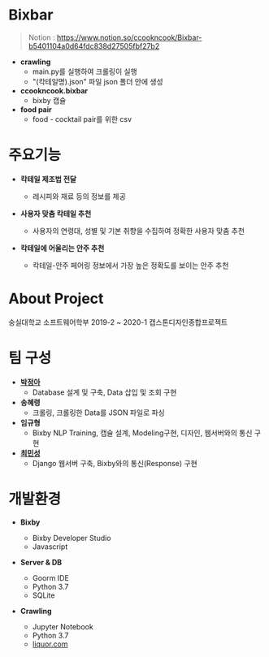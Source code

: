 # Bixbar
> Notion : https://www.notion.so/ccookncook/Bixbar-b5401104a0d64fdc838d27505fbf27b2
- **crawling**
  - main.py를 실행하여 크롤링이 실행
  - "(칵테일명).json" 파일 json 폴더 안에 생성
- **ccookncook.bixbar**
  - bixby 캡슐
- **food pair**
  - food - cocktail pair를 위한 csv

# 주요기능

- **칵테일 제조법 전달**

  - 레시피와 재료 등의 정보를 제공

- **사용자 맞춤 칵테일 추천**

  - 사용자의 연령대, 성별 및 기본 취향을 수집하여 정확한 사용자 맞춤 추천

- **칵테일에 어울리는 안주 추천**

  - 칵테일-안주 페어링 정보에서 가장 높은 정확도를 보이는 안주 추천

# About Project

숭실대학교 소프트웨어학부 2019-2 ~ 2020-1 캡스톤디자인종합프로젝트

# 팀 구성

- **[박정아](http://github.com/co3oing)**
  - Database 설계 및 구축, Data 삽입 및 조회 구현
- **송혜령**
  - 크롤링, 크롤링한 Data를 JSON 파일로 파싱
- **임규형**
  - Bixby NLP Training, 캡슐 설계, Modeling구현, 디자인, 웹서버와의 통신 구현
- **[최민성](http://github.com/kordood)**
  - Django 웹서버 구축, Bixby와의 통신(Response) 구현

# 개발환경

- **Bixby**

  - Bixby Developer Studio
  - Javascript

- **Server & DB**

  - Goorm IDE
  - Python 3.7
  - SQLite

- **Crawling**

  - Jupyter Notebook
  - Python 3.7
  - [liquor.com](http://liquor.com/)
